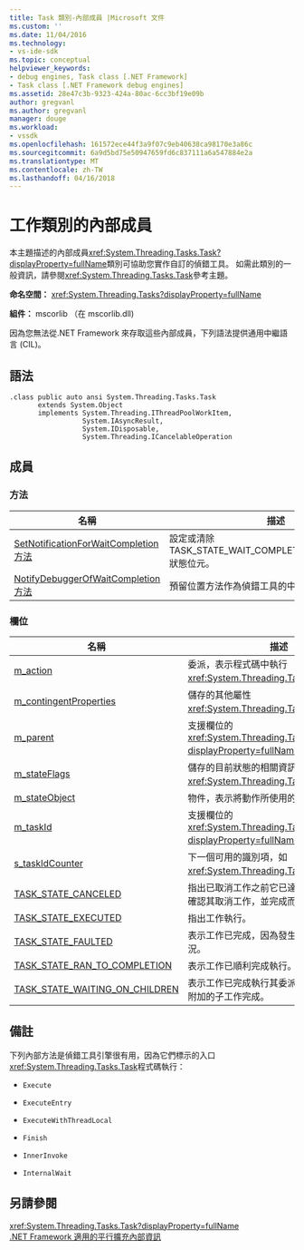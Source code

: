 ```yaml
---
title: Task 類別-內部成員 |Microsoft 文件
ms.custom: ''
ms.date: 11/04/2016
ms.technology:
- vs-ide-sdk
ms.topic: conceptual
helpviewer_keywords:
- debug engines, Task class [.NET Framework]
- Task class [.NET Framework debug engines]
ms.assetid: 28e47c3b-9323-424a-80ac-6cc3bf19e09b
author: gregvanl
ms.author: gregvanl
manager: douge
ms.workload:
- vssdk
ms.openlocfilehash: 161572ece44f3a9f07c9eb40638ca98170e3a86c
ms.sourcegitcommit: 6a9d5bd75e50947659fd6c837111a6a547884e2a
ms.translationtype: MT
ms.contentlocale: zh-TW
ms.lasthandoff: 04/16/2018
---
```

# <a name="task-class---internal-members"></a>工作類別的內部成員
本主題描述的內部成員<xref:System.Threading.Tasks.Task?displayProperty=fullName>類別可協助您實作自訂的偵錯工具。 如需此類別的一般資訊，請參閱<xref:System.Threading.Tasks.Task>參考主題。  
  
 **命名空間：** <xref:System.Threading.Tasks?displayProperty=fullName>  
  
 **組件：** mscorlib （在 mscorlib.dll)  
  
 因為您無法從.NET Framework 來存取這些內部成員，下列語法提供通用中繼語言 (CIL)。  
  
## <a name="syntax"></a>語法  
  
```  
.class public auto ansi System.Threading.Tasks.Task  
       extends System.Object  
       implements System.Threading.IThreadPoolWorkItem,  
                  System.IAsyncResult,  
                  System.IDisposable,  
                  System.Threading.ICancelableOperation  
```  
  
## <a name="members"></a>成員  
  
### <a name="methods"></a>方法  
  
|名稱|描述|  
|----------|-----------------|  
|[SetNotificationForWaitCompletion 方法](../../extensibility/debugger/setnotificationforwaitcompletion-method.md)|設定或清除 TASK_STATE_WAIT_COMPLETION_NOTIFICATION 狀態位元。|  
|[NotifyDebuggerOfWaitCompletion 方法](../../extensibility/debugger/notifydebuggerofwaitcompletion-method.md)|預留位置方法作為偵錯工具的中斷點目標。|  
  
### <a name="fields"></a>欄位  
  
|名稱|描述|  
|----------|-----------------|  
|[m_action](../../extensibility/debugger/m-action-field.md)|委派，表示程式碼中執行<xref:System.Threading.Tasks.Task>物件。|  
|[m_contingentProperties](../../extensibility/debugger/m-contingentproperties-field.md)|儲存的其他屬性<xref:System.Threading.Tasks.Task>物件。|  
|[m_parent](../../extensibility/debugger/m-parent-field.md)|支援欄位的<xref:System.Threading.Tasks.Task?displayProperty=fullName>父屬性。|  
|[m_stateFlags](../../extensibility/debugger/m-stateflags-field.md)|儲存的目前狀態的相關資訊<xref:System.Threading.Tasks.Task>物件。|  
|[m_stateObject](../../extensibility/debugger/m-stateobject-field.md)|物件，表示將動作所使用的資料。|  
|[m_taskId](../../extensibility/debugger/m-taskid-field.md)|支援欄位的<xref:System.Threading.Tasks.Task.Id%2A?displayProperty=fullName>屬性。|  
|[s_taskIdCounter](../../extensibility/debugger/s-taskidcounter-field.md)|下一個可用的識別項，如<xref:System.Threading.Tasks.Task>物件。|  
|[TASK_STATE_CANCELED](../../extensibility/debugger/task-state-canceled-field.md)|指出已取消工作之前它已達到執行狀態，, 或確認其取消工作，並完成而沒有例外狀況。|  
|[TASK_STATE_EXECUTED](../../extensibility/debugger/task-state-executed-field.md)|指出工作執行。|  
|[TASK_STATE_FAULTED](../../extensibility/debugger/task-state-faulted-field.md)|表示工作已完成，因為發生未處理的例外狀況。|  
|[TASK_STATE_RAN_TO_COMPLETION](../../extensibility/debugger/task-state-ran-to-completion-field.md)|表示工作已順利完成執行。|  
|[TASK_STATE_WAITING_ON_CHILDREN](../../extensibility/debugger/task-state-waiting-on-children-field.md)|表示工作已完成執行其委派，而且在暗中等候附加的子工作完成。|  
  
## <a name="remarks"></a>備註  
 下列內部方法是偵錯工具引擎很有用，因為它們標示的入口<xref:System.Threading.Tasks.Task>程式碼執行：  
  
-   `Execute`  
  
-   `ExecuteEntry`  
  
-   `ExecuteWithThreadLocal`  
  
-   `Finish`  
  
-   `InnerInvoke`  
  
-   `InternalWait`  
  
## <a name="see-also"></a>另請參閱  
 <xref:System.Threading.Tasks.Task?displayProperty=fullName>   
 [.NET Framework 適用的平行擴充內部資訊](../../extensibility/debugger/parallel-extension-internals-for-the-dotnet-framework.md)